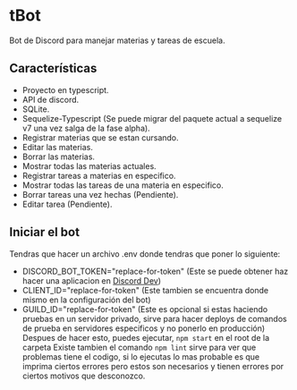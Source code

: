 # tBot
Bot de Discord para manejar materias y tareas de escuela.

## Características

* Proyecto en typescript.
* API de discord.
* SQLite.
* Sequelize-Typescript (Se puede migrar del paquete actual a sequelize v7 una vez salga de la fase alpha).
* Registrar materias que se estan cursando.
* Editar las materias.
* Borrar las materias.
* Mostrar todas las materias actuales.
* Registrar tareas a materias en especifico.
* Mostrar todas las tareas de una materia en especifico.
* Borrar tareas una vez hechas (Pendiente).
* Editar tarea (Pendiente).

## Iniciar el bot
Tendras que hacer un archivo .env donde tendras que poner lo siguiente:
* DISCORD_BOT_TOKEN="replace-for-token" (Este se puede obtener haz hacer una aplicacion en [Discord Dev](https://discord.com/developers/applications))
* CLIENT_ID="replace-for-token" (Este tambien se encuentra donde mismo en la configuración del bot)
* GUILD_ID="replace-for-token" (Este es opcional si estas haciendo pruebas en un servidor privado, sirve para hacer deploys de comandos de prueba en servidores especificos y no ponerlo en producción)
Despues de hacer esto, puedes ejecutar, <code>npm start</code> en el root de la carpeta
Existe tambien el comando <code>npm lint</code> sirve para ver que problemas tiene el codigo, si lo ejecutas lo mas probable es que imprima ciertos errores pero estos son necesarios
y tienen errores por ciertos motivos que desconozco. 
